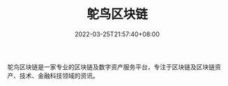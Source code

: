 ﻿---
weight: 
title: "鸵鸟区块链"
description: "鸵鸟区块链是一家专业的区块链及数字资产服务平台，专注于区块链及区块链资产、技术、金融科技领域的资讯"
date: 2022-03-25T21:57:40+08:00
lastmod: 2022-03-25T16:45:40+08:00
draft: false
authors: ["Metabd"]
featuredImage: "tuoniaoqukuailian.jpg"
link: ""
tags: ["元宇宙资讯","鸵鸟区块链"]
categories: ["navigation"]
navigation: ["元宇宙资讯"]
lightgallery: true
toc: true
pinned: false
recommend: false
recommend1: false
---
鸵鸟区块链是一家专业的区块链及数字资产服务平台，专注于区块链及区块链资产、技术、金融科技领域的资讯。
